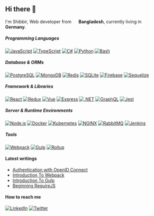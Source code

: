 ## Hi there 👋

<!--
**shibbir/shibbir** is a ✨ _special_ ✨ repository because its `README.md` (this file) appears on your GitHub profile.
-->

I'm Shibbir, Web developer from <img src="https://user-images.githubusercontent.com/1716644/205242639-37ca5d91-3dca-41e1-9462-3893b3533e41.png" width="15"/> <b>Bangladesh</b>, currently living in <img src="https://user-images.githubusercontent.com/1716644/205243570-0bbf5a14-38c0-49ad-9a27-38b4397fadbc.png" width="15"/> <b>Germany</b>.

##### Programming Languages
[![JavaScript](https://skillicons.dev/icons?i=js&theme=light)](https://en.wikipedia.org/wiki/JavaScript)
[![TypeScript](https://skillicons.dev/icons?i=ts&theme=light)](https://www.typescriptlang.org/)
[![C#](https://skillicons.dev/icons?i=cs&theme=light)](https://en.wikipedia.org/wiki/C_Sharp_(programming_language))
[![Python](https://skillicons.dev/icons?i=py&theme=light)](https://www.python.org)
[![Bash](https://skillicons.dev/icons?i=bash&theme=light)](https://www.gnu.org/software/bash)

##### Database & ORMs
[![PostgreSQL](https://skillicons.dev/icons?i=postgres&theme=light)](https://www.postgresql.org)
[![MongoDB](https://skillicons.dev/icons?i=mongo&theme=light)](https://www.mongodb.com)
[![Redis](https://skillicons.dev/icons?i=redis&theme=light)](https://redis.io)
[![SQLite](https://skillicons.dev/icons?i=sqlite&theme=light)](https://www.sqlite.org)
[![Firebase](https://skillicons.dev/icons?i=firebase&theme=light)](https://firebase.google.com)
[![Sequelize](https://skillicons.dev/icons?i=sequelize&theme=light)](https://sequelize.org)

##### Framework & Libraries
[![React](https://skillicons.dev/icons?i=react&theme=light)](https://reactjs.org)
[![Redux](https://skillicons.dev/icons?i=redux&theme=light)](https://redux.js.org)
[![Vue](https://skillicons.dev/icons?i=vue&theme=light)](https://vuejs.org)
[![Express](https://skillicons.dev/icons?i=express&theme=light)](https://expressjs.com)
[![.NET](https://skillicons.dev/icons?i=dotnet&theme=light)](https://dotnet.microsoft.com)
[![GraphQL](https://skillicons.dev/icons?i=graphql&theme=light)](https://graphql.org)
[![Jest](https://skillicons.dev/icons?i=jest&theme=light)](https://jestjs.io)

##### Server & Runtime Environments
[![Node.js](https://skillicons.dev/icons?i=nodejs&theme=light)](https://nodejs.org)
[![Docker](https://skillicons.dev/icons?i=docker&theme=light)](https://www.docker.com)
[![Kubernetes](https://skillicons.dev/icons?i=kubernetes&theme=light)](https://kubernetes.io)
[![NGINX](https://skillicons.dev/icons?i=nginx&theme=light)](https://www.nginx.com)
[![RabbitMQ](https://skillicons.dev/icons?i=rabbitmq&theme=light)](https://www.rabbitmq.com)
[![Jenkins](https://skillicons.dev/icons?i=jenkins&theme=light)](https://www.jenkins.io)

##### Tools
[![Webpack](https://skillicons.dev/icons?i=webpack&theme=light)](https://webpack.js.org)
[![Gulp](https://skillicons.dev/icons?i=gulp&theme=light)](https://gulpjs.com)
[![Rollup](https://skillicons.dev/icons?i=rollupjs&theme=light)](https://rollupjs.org)

#### Latest writings
- [Authentication with OpenID Connect](https://shibbir.io/authentication-with-oidc)
- [Introduction To Webpack](https://shibbir.io/introduction-to-webpack)
- [Introduction To Gulp](https://shibbir.io/introduction-to-gulp)
- [Beginning RequireJS](https://shibbir.io/beginning-requirejs)

#### How to reach me
[![LinkedIn](https://skillicons.dev/icons?i=linkedin&theme=light)](https://www.linkedin.com/in/shibbirahmed)
[![Twitter](https://skillicons.dev/icons?i=twitter&theme=light)](https://twitter.com/shibbir_io)
